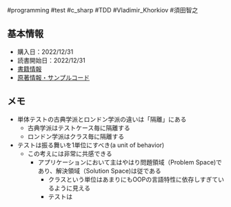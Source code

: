#programming #test #c_sharp #TDD #Vladimir_Khorkiov #須田智之 

## 基本情報

- 購入日：2022/12/31
- 読書開始日：2022/12/31
- [書籍情報](https://book.mynavi.jp/ec/products/detail/id=134252)
- [原著情報・サンプルコード](https://www.manning.com/books/unit-testing)

## メモ

- 単体テストの古典学派とロンドン学派の違いは「隔離」にある
	- 古典学派はテストケース毎に隔離する
	- ロンドン学派はクラス毎に隔離する
- テストは振る舞いを1単位にすべき(a unit of behavior)
	- この考えには非常に共感できる
		- アプリケーションにおいて主はやはり問題領域（Problem Space)であり、解決領域（Solution Space)は従である
			- クラスという単位はあまりにもOOPの言語特性に依存しすぎているように見える
			- テストは